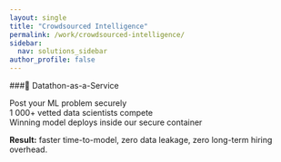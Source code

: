 ```yaml
---
layout: single
title: "Crowdsourced Intelligence"
permalink: /work/crowdsourced-intelligence/
sidebar:
  nav: solutions_sidebar
author_profile: false
---
```


###🧠 Datathon-as-a-Service

Post your ML problem securely  
1 000+ vetted data scientists compete  
Winning model deploys inside our secure container

**Result:** faster time-to-model, zero data leakage, zero long-term hiring overhead.
